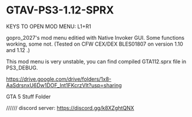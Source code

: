 # GTAV-PS3-1.12-SPRX

KEYS TO OPEN MOD MENU: L1+R1

gopro_2027's mod menu editied with Native Invoker GUI. Some functions working, some not. (Tested on CFW CEX/DEX BLES01807 on version 1.10 and 1.12 .)

This mod menu is very unstable, you can find compiled GTA112.sprx file in PS3_DEBUG.



https://drive.google.com/drive/folders/1x8-AaSdrsnxU6Dw1DOF_Int1FKcrzVIt?usp=sharing

GTA 5 Stuff Folder




////// discord server: https://discord.gg/k8XZghtQNX

